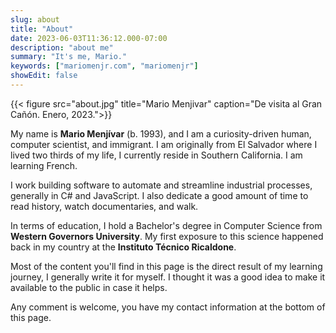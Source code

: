 ```yaml
---
slug: about
title: "About"
date: 2023-06-03T11:36:12.000-07:00
description: "about me"
summary: "It's me, Mario."
keywords: ["mariomenjr.com", "mariomenjr"]
showEdit: false
---
```


{{< figure src="about.jpg" title="Mario Menjivar" caption="De visita al Gran Cañón. Enero, 2023.">}}

My name is **Mario Menjívar** (b. 1993), and I am a curiosity-driven human, computer scientist, and immigrant. I am originally from El Salvador where I lived two thirds of my life, I currently reside in Southern California. I am learning French.

I work building software to automate and streamline industrial processes, generally in C# and JavaScript. I also dedicate a good amount of time to read history, watch documentaries, and walk.

In terms of education, I hold a Bachelor's degree in Computer Science from **Western Governors University**. My first exposure to this science happened back in my country at the **Instituto Técnico Ricaldone**.

Most of the content you'll find in this page is the direct result of my learning journey, I generally write it for myself. I thought it was a good idea to make it available to the public in case it helps.

Any comment is welcome, you have my contact information at the bottom of this page.

